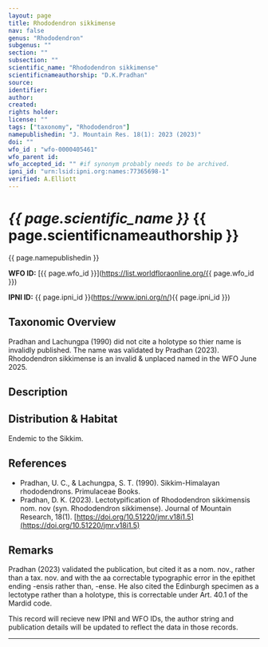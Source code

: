 ```yaml
---
layout: page
title: Rhododendron sikkimense
nav: false
genus: "Rhododendron"
subgenus: ""
section: ""
subsection: ""
scientific_name: "Rhododendron sikkimense"
scientificnameauthorship: "D.K.Pradhan"
source: 
identifier: 
author: 
created: 
rights holder: 
license: ""
tags: ["taxonomy", "Rhododendron"]
namepublishedin: "J. Mountain Res. 18(1): 2023 (2023)"
doi: ""
wfo_id : "wfo-0000405461"
wfo_parent id: 
wfo_accepted_id: "" #if synonym probably needs to be archived.                      
ipni_id: "urn:lsid:ipni.org:names:77365698-1"
verified: A.Elliott
---
```


# _{{ page.scientific_name }}_ {{ page.scientificnameauthorship }}
 {{ page.namepublishedin }}
 
**WFO ID:** [{{ page.wfo_id }}](https://list.worldfloraonline.org/{{ page.wfo_id }})

**IPNI ID:** {{ page.ipni_id }}(https://www.ipni.org/n/){{ page.ipni_id }})

## Taxonomic Overview  

Pradhan and Lachungpa (1990) did not cite a holotype so thier name is invalidly published. The name was validated by Pradhan (2023). 
Rhododendron sikkimense is an invalid & unplaced named in the WFO June 2025.

## Description  


## Distribution & Habitat  
Endemic to the Sikkim.

## References  
- Pradhan, U. C., & Lachungpa, S. T. (1990). Sikkim-Himalayan rhododendrons. Primulaceae Books.
- Pradhan, D. K. (2023). Lectotypification of Rhododendron sikkimensis nom. nov (syn. Rhododendron sikkimense). Journal of Mountain Research, 18(1). [https://doi.org/10.51220/jmr.v18i1.5](https://doi.org/10.51220/jmr.v18i1.5) 


## Remarks  
Pradhan (2023) validated the publication, but cited it as a nom. nov., rather than a tax. nov. and with the aa correctable typographic error in the epithet ending -ensis rather than, -ense. He also cited the Edinburgh specimen as a lectotype rather than a holotype, this is correctable under Art. 40.1 of the Mardid code.

This record will recieve new IPNI and WFO IDs, the author string and publication details will be updated to reflect the data in those records.

---
